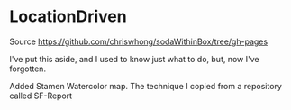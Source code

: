 # LocationDriven

Source
https://github.com/chriswhong/sodaWithinBox/tree/gh-pages


I've put this aside, and I used to know just what to do, but, now I've forgotten.

Added Stamen Watercolor map.   The technique I copied from a repository called SF-Report



